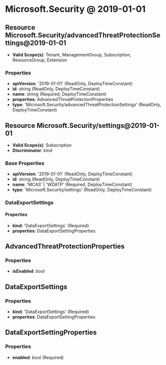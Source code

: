 # Microsoft.Security @ 2019-01-01

## Resource Microsoft.Security/advancedThreatProtectionSettings@2019-01-01
* **Valid Scope(s)**: Tenant, ManagementGroup, Subscription, ResourceGroup, Extension
### Properties
* **apiVersion**: '2019-01-01' (ReadOnly, DeployTimeConstant)
* **id**: string (ReadOnly, DeployTimeConstant)
* **name**: string (Required, DeployTimeConstant)
* **properties**: AdvancedThreatProtectionProperties
* **type**: 'Microsoft.Security/advancedThreatProtectionSettings' (ReadOnly, DeployTimeConstant)

## Resource Microsoft.Security/settings@2019-01-01
* **Valid Scope(s)**: Subscription
* **Discriminator**: kind
### Base Properties
* **apiVersion**: '2019-01-01' (ReadOnly, DeployTimeConstant)
* **id**: string (ReadOnly, DeployTimeConstant)
* **name**: 'MCAS' | 'WDATP' (Required, DeployTimeConstant)
* **type**: 'Microsoft.Security/settings' (ReadOnly, DeployTimeConstant)
### DataExportSettings
#### Properties
* **kind**: 'DataExportSettings' (Required)
* **properties**: DataExportSettingProperties


## AdvancedThreatProtectionProperties
### Properties
* **isEnabled**: bool

## DataExportSettings
### Properties
* **kind**: 'DataExportSettings' (Required)
* **properties**: DataExportSettingProperties

## DataExportSettingProperties
### Properties
* **enabled**: bool (Required)

